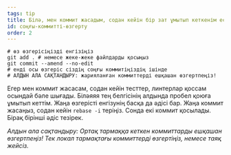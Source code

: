 ```yaml
---
tags: tip
title: Білә, мен коммит жасадым, содан кейін бір зат ұмытып кеткенім есіме түсті!
id: соңғы-коммитті-өзгерту
order: 2
---
```


```git
# өз өзгерісіңізді енгізіңіз
git add . # немесе жеке-жеке файлдарды қосыңыз
git commit --amend --no-edit
# енді осы өзгеріс сіздің соңғы коммитіңіздің ішінде
# АЛДЫН АЛА САҚТАНДЫРУ: жарияланған коммиттерді ешқашан өзгертпеңіз!
```

Егер мен коммит жасасам, содан кейін тесттер, линтерлар қоссам осындай бәле шығады. Біләяяя тең белгісінің алдында пробел қоюға ұмытып кеттім. Жаңа өзгерісті енгізунің басқа да әдісі бар. Жаңа коммит жасаңыз, содан кейін `rebase -i` теріңіз. Сонда екі коммит қосылады. Бірақ бірінші әдіс тезірек.

*Алдын ала сақтандыру: Ортақ тармаққа кеткен коммиттарды ешқашан өзгертпеңіз! Тек локал тармақтағы коммиттерді өзгертіңіз, немесе таяқ жейсіз.*
